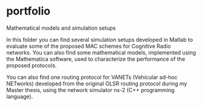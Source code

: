 # portfolio
Mathematical models and simulation setups

In this folder you can find several simulation setups developed in Matlab to evaluate some of the proposed MAC schemes for Cognitive Radio networks. You can also find some mathematical models, implemented using the Mathematica software, used to characterize the performance of the proposed protocols.

You can also find one routing protocol for VANETs (Vehicular ad-hoc NETworks) developed from the original OLSR routing protocol during my Master thesis, using the network simulator ns-2 (C++ programming language).